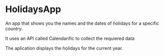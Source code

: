 # HolidaysApp

An app that shows you the names and the dates of holidays for a specific country.

It uses an API called Calendarific to collect the requiered data

The aplication displays the holidays for the current year.
